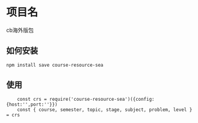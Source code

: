 # 项目名

cb海外版包

## 如何安装

`npm install save course-resource-sea`

## 使用
```
    const crs = require('course-resource-sea')({config:{host:'',port:''}})
    const { course, semester, topic, stage, subject, problem, level } = crs
